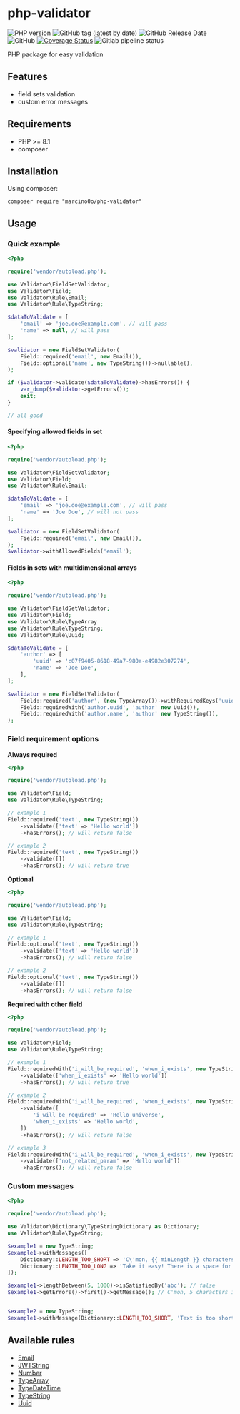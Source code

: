 # php-validator

![PHP version](https://img.shields.io/badge/php-%5E8.1-blue)
![GitHub tag (latest by date)](https://img.shields.io/github/v/tag/marcino0o/php-validator)
![GitHub Release Date](https://img.shields.io/github/release-date/marcino0o/php-validator)
![GitHub](https://img.shields.io/github/license/marcino0o/php-validator)
[![Coverage Status](https://coveralls.io/repos/github/marcino0o/php-validator/badge.svg?branch=main)](https://coveralls.io/github/marcino0o/php-validator?branch=main)
![Gitlab pipeline status](https://img.shields.io/github/actions/workflow/status/marcino0o/php-validator/php.yml?branch=main)

PHP package for easy validation

## Features

* field sets validation
* custom error messages

## Requirements

* PHP >= 8.1
* composer

## Installation

Using composer:

```console
composer require "marcino0o/php-validator"
```

## Usage

### Quick example

```php
<?php

require('vendor/autoload.php');

use Validator\FieldSetValidator;
use Validator\Field;
use Validator\Rule\Email;
use Validator\Rule\TypeString;

$dataToValidate = [
    'email' => 'joe.doe@example.com', // will pass
    'name' => null, // will pass
]; 

$validator = new FieldSetValidator(
    Field::required('email', new Email()),
    Field::optional('name', new TypeString())->nullable(),
);

if ($validator->validate($dataToValidate)->hasErrors()) {
    var_dump($validator->getErrors());
    exit;
}

// all good
```

#### Specifying allowed fields in set

```php
<?php

require('vendor/autoload.php');

use Validator\FieldSetValidator;
use Validator\Field;
use Validator\Rule\Email;

$dataToValidate = [
    'email' => 'joe.doe@example.com', // will pass
    'name' => 'Joe Doe', // will not pass
]; 

$validator = new FieldSetValidator(
    Field::required('email', new Email()),
);
$validator->withAllowedFields('email');
```

#### Fields in sets with multidimensional arrays

```php
<?php

require('vendor/autoload.php');

use Validator\FieldSetValidator;
use Validator\Field;
use Validator\Rule\TypeArray
use Validator\Rule\TypeString;
use Validator\Rule\Uuid;

$dataToValidate = [
    'author' => [
        'uuid' => 'c07f9405-8618-49a7-980a-e4982e307274',
        'name' => 'Joe Doe',
    ],   
]; 

$validator = new FieldSetValidator(
    Field::required('author', (new TypeArray())->withRequiredKeys('uuid', 'name')),
    Field::requiredWith('author.uuid', 'author' new Uuid()),
    Field::requiredWith('author.name', 'author' new TypeString()),
);
```

### Field requirement options

**Always required**

```php
<?php

require('vendor/autoload.php');

use Validator\Field;
use Validator\Rule\TypeString;

// example 1
Field::required('text', new TypeString())
    ->validate(['text' => 'Hello world'])
    ->hasErrors(); // will return false

// example 2
Field::required('text', new TypeString())
    ->validate([])
    ->hasErrors(); // will return true
```

**Optional**

```php
<?php

require('vendor/autoload.php');

use Validator\Field;
use Validator\Rule\TypeString;

// example 1
Field::optional('text', new TypeString())
    ->validate(['text' => 'Hello world'])
    ->hasErrors(); // will return false

// example 2
Field::optional('text', new TypeString())
    ->validate([])
    ->hasErrors(); // will return false
```

**Required with other field**

```php
<?php

require('vendor/autoload.php');

use Validator\Field;
use Validator\Rule\TypeString;

// example 1
Field::requiredWith('i_will_be_required', 'when_i_exists', new TypeString())
    ->validate(['when_i_exists' => 'Hello world'])
    ->hasErrors(); // will return true

// example 2
Field::requiredWith('i_will_be_required', 'when_i_exists', new TypeString())
    ->validate([
        'i_will_be_required' => 'Hello universe',
        'when_i_exists' => 'Hello world',
    ])
    ->hasErrors(); // will return false

// example 3
Field::requiredWith('i_will_be_required', 'when_i_exists', new TypeString())
    ->validate(['not_related_param' => 'Hello world'])
    ->hasErrors(); // will return false
```

### Custom messages

```php
<?php

require('vendor/autoload.php');

use Validator\Dictionary\TypeStringDictionary as Dictionary;
use Validator\Rule\TypeString;

$example1 = new TypeString;
$example1->withMessages([
    Dictionary::LENGTH_TOO_SHORT => 'C\'mon, {{ minLength }} characters it\'s not much! You can write more than "{{ value }}"',
    Dictionary::LENGTH_TOO_LONG => 'Take it easy! There is a space for only {{ maxLength }} characters!',
]);

$example1->lengthBetween(5, 1000)->isSatisfiedBy('abc'); // false
$example1->getErrors()->first()->getMessage(); // C'mon, 5 characters it's not much! You can write more than "abc"


$example2 = new TypeString;
$example1->withMessage(Dictionary::LENGTH_TOO_SHORT, 'Text is too short.')
```

## Available rules
- [Email](https://github.com/marcino0o/php-validator/blob/main/docs/rules/Email.md)
- [JWTString](https://github.com/marcino0o/php-validator/blob/main/docs/rules/JWTString.md)
- [Number](https://github.com/marcino0o/php-validator/blob/main/docs/rules/Number.md)
- [TypeArray](https://github.com/marcino0o/php-validator/blob/main/docs/rules/TypeArray.md)
- [TypeDateTime](https://github.com/marcino0o/php-validator/blob/main/docs/rules/TypeDateTime.md)
- [TypeString](https://github.com/marcino0o/php-validator/blob/main/docs/rules/TypeString.md)
- [Uuid](https://github.com/marcino0o/php-validator/blob/main/docs/rules/Uuid.md)
